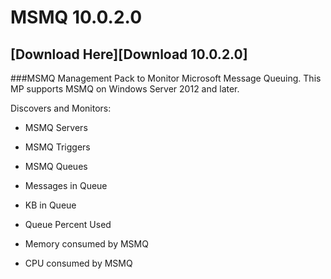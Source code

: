 # MSMQ 10.0.2.0

## [Download Here][Download 10.0.2.0]

[Download 10.2.0.0]: https://github.com/thekevinholman/MP.Name/releases/download/10.0.0.0/MP.Name.10.0.0.0.mp

###MSMQ Management Pack to Monitor Microsoft Message Queuing.  This MP supports MSMQ on Windows Server 2012 and later.

Discovers and Monitors:
* MSMQ Servers
* MSMQ Triggers
* MSMQ Queues

* Messages in Queue
* KB in Queue
* Queue Percent Used
* Memory consumed by MSMQ
* CPU consumed by MSMQ
